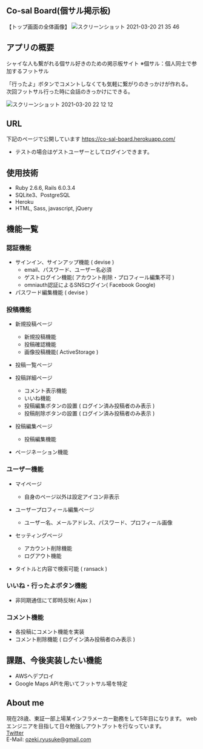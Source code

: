 
## Co-sal Board(個サル掲示板)
【トップ画面の全体画像】
![スクリーンショット 2021-03-20 21 35 46](https://user-images.githubusercontent.com/67585951/111870585-f0b83280-89c8-11eb-822d-d33773936256.png)

## アプリの概要
シャイな人も繋がれる個サル好きのための掲示板サイト
※個サル：個人同士で参加するフットサル

「行ったよ」ボタンでコメントしなくても気軽に繋がりのきっかけが作れる。
次回フットサル行った時に会話のきっかけにできる。

![スクリーンショット 2021-03-20 22 12 12](https://user-images.githubusercontent.com/67585951/111870667-61f7e580-89c9-11eb-9e60-9d6d5a7b5596.png)


## URL
下記のページで公開しています
https://co-sal-board.herokuapp.com/

* テストの場合はゲストユーザーとしてログインできます。

## 使用技術
* Ruby 2.6.6, Rails 6.0.3.4
* SQLite3、PostgreSQL
* Heroku
* HTML, Sass, javascript, jQuery

## 機能一覧
### 認証機能  
+ サインイン、サインアップ機能 ( devise )  
  * email、パスワード、ユーザー名必須  
  * ゲストログイン機能( アカウント削除・プロフィール編集不可 )
  * omniauth認証によるSNSログイン( Facebook Google)  
+ パスワード編集機能 ( devise )

### 投稿機能
+ 新規投稿ページ
  * 新規投稿機能
  * 投稿確認機能
  * 画像投稿機能( ActiveStorage )
+ 投稿一覧ページ
+ 投稿詳細ページ
  * コメント表示機能
  * いいね機能
  * 投稿編集ボタンの設置 ( ログイン済み投稿者のみ表示 )
  * 投稿削除ボタンの設置 ( ログイン済み投稿者のみ表示 )
+ 投稿編集ページ
  * 投稿編集機能

+ ページネーション機能
### ユーザー機能
+ マイページ  
  * 自身のページ以外は設定アイコン非表示
+ ユーザープロフィール編集ページ
  * ユーザー名、メールアドレス、パスワード、プロフィール画像

+ セッティングページ
  * アカウント削除機能
  * ログアウト機能

+ タイトルと内容で検索可能 ( ransack )
### いいね・行ったよボタン機能
+ 非同期通信にて即時反映( Ajax )
### コメント機能
+ 各投稿にコメント機能を実装
+ コメント削除機能 ( ログイン済み投稿者のみ表示 )

## 課題、今後実装したい機能
* AWSへデプロイ
* Google Maps APIを用いてフットサル場を特定

## About me
現在28歳、東証一部上場某インフラメーカー勤務をして5年目になります。
webエンジニアを目指して日々勉強しアウトプットを行なっています。  
[Twitter](https://twitter.com/ozeryu7)  
E-Mail: [ozeki.ryusuke@gmail.com](ozeki.ryusuke@gmail.com)
